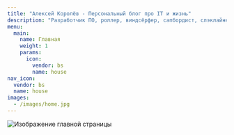```yaml
---
title: "Алексей Королёв - Персональный блог про IT и жизнь"
description: "Разработчик ПО, роллер, виндсёрфер, сапбордист, слэклайнер. Живу в России, решаю проблемы клиентов, в том числе путем написания кода."
menu:
  main:
    name: Главная
    weight: 1
    params:
      icon:
        vendor: bs
        name: house
nav_icon:
  vendor: bs
  name: house
images:
  - /images/home.jpg
---
```

![Изображение главной страницы](/images/home.jpg)